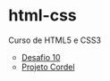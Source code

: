 # html-css
Curso de HTML5 e CSS3

<ul type="circle">
    <li><a href="https://victorvvalente.github.io/html-css/Desafios/modulo-02/desafio-010/">Desafio 10 </a></li>
    <li><a href="https://victorvvalente.github.io/html-css/Desafios/modulo-03/">Projeto Cordel</a></li>
    
</ul>
